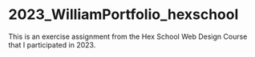 # 2023_WilliamPortfolio_hexschool
This is an exercise assignment from the Hex School Web Design Course that I participated in 2023.
